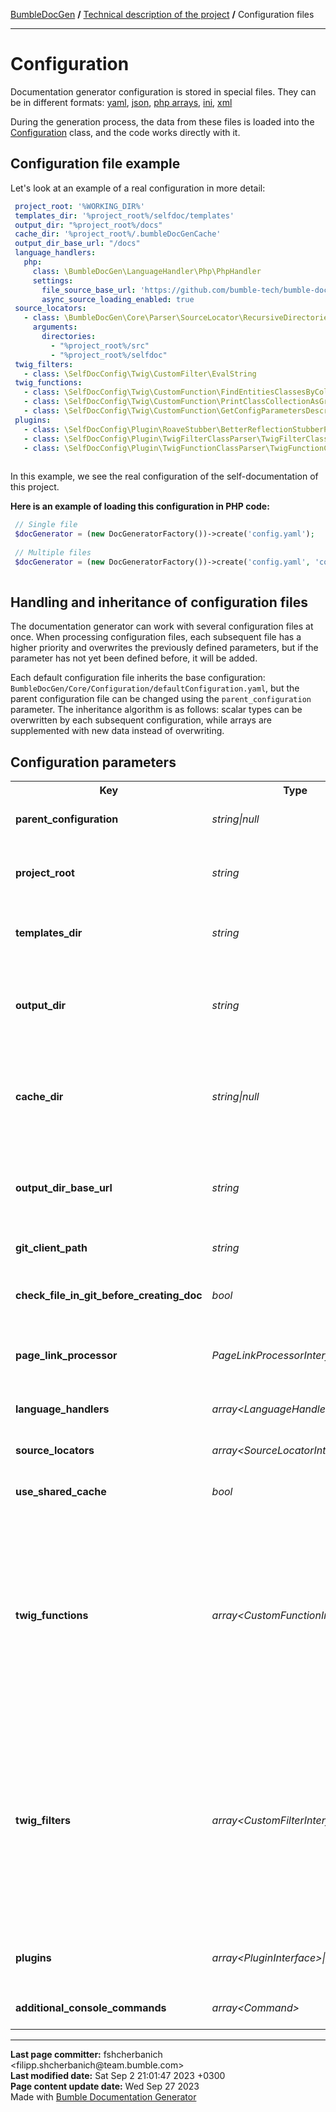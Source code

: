 <embed> <a href="/docs/README.md">BumbleDocGen</a> <b>/</b> <a href="/docs/tech/readme.md">Technical description of the project</a> <b>/</b> Configuration files<hr> </embed>

<embed> <h1>Configuration</h1> </embed>

Documentation generator configuration is stored in special files.
They can be in different formats: <a href='https://yaml.org/'>yaml</a>, <a href='https://www.json.org/json-en.html'>json</a>, <a href='https://www.php.net/manual/en/language.types.array.php'>php arrays</a>, <a href='https://learn.microsoft.com/en-us/previous-versions/windows/desktop/ms717987(v=vs.85)'>ini</a>, <a href='https://www.w3.org/XML/'>xml</a>

During the generation process, the data from these files is loaded into the <a href="/docs/tech/1.configuration/classes/Configuration.md">Configuration</a> class, and the code works directly with it.

<embed> <h2>Configuration file example</h2> </embed>

Let's look at an example of a real configuration in more detail:

```yaml
 project_root: '%WORKING_DIR%'
 templates_dir: '%project_root%/selfdoc/templates'
 output_dir: "%project_root%/docs"
 cache_dir: '%project_root%/.bumbleDocGenCache'
 output_dir_base_url: "/docs"
 language_handlers:
   php:
     class: \BumbleDocGen\LanguageHandler\Php\PhpHandler
     settings:
       file_source_base_url: 'https://github.com/bumble-tech/bumble-doc-gen/blob/master'
       async_source_loading_enabled: true
 source_locators:
   - class: \BumbleDocGen\Core\Parser\SourceLocator\RecursiveDirectoriesSourceLocator
     arguments:
       directories:
         - "%project_root%/src"
         - "%project_root%/selfdoc"
 twig_filters:
   - class: \SelfDocConfig\Twig\CustomFilter\EvalString
 twig_functions:
   - class: \SelfDocConfig\Twig\CustomFunction\FindEntitiesClassesByCollectionClassName
   - class: \SelfDocConfig\Twig\CustomFunction\PrintClassCollectionAsGroupedTable
   - class: \SelfDocConfig\Twig\CustomFunction\GetConfigParametersDescription
 plugins:
   - class: \SelfDocConfig\Plugin\RoaveStubber\BetterReflectionStubberPlugin
   - class: \SelfDocConfig\Plugin\TwigFilterClassParser\TwigFilterClassParserPlugin
   - class: \SelfDocConfig\Plugin\TwigFunctionClassParser\TwigFunctionClassParserPlugin
 
```


In this example, we see the real configuration of the self-documentation of this project.

**Here is an example of loading this configuration in PHP code:**

```php
 // Single file
 $docGenerator = (new DocGeneratorFactory())->create('config.yaml');
 
 // Multiple files
 $docGenerator = (new DocGeneratorFactory())->create('config.yaml', 'config2.yaml', 'config3.xml');
 
```


<embed> <h2>Handling and inheritance of configuration files</h2> </embed>

The documentation generator can work with several configuration files at once.
When processing configuration files, each subsequent file has a higher priority and overwrites the previously defined parameters, but if the parameter has not yet been defined before, it will be added.

Each default configuration file inherits the base configuration: `BumbleDocGen/Core/Configuration/defaultConfiguration.yaml`, but the parent configuration file can be changed using the `parent_configuration` parameter.
The inheritance algorithm is as follows: scalar types can be overwritten by each subsequent configuration, while arrays are supplemented with new data instead of overwriting.

<embed> <h2>Configuration parameters</h2> </embed>


<table>
    <tr>
        <th>Key</th>
        <th>Type</th>
        <th>Default value</th>
        <th>Description</th>
    </tr>
    <tr>
        <td><b>parent_configuration</b></td>
        <td><i>string|null</i></td>
        <td>NULL</td>
        <td>Path to parent configuration file</td>
    </tr>
    <tr>
        <td><b>project_root</b></td>
        <td><i>string</i></td>
        <td>NULL</td>
        <td>Path to the directory of the documented project (or part of the project)</td>
    </tr>
    <tr>
        <td><b>templates_dir</b></td>
        <td><i>string</i></td>
        <td>NULL</td>
        <td>Path to directory with documentation templates</td>
    </tr>
    <tr>
        <td><b>output_dir</b></td>
        <td><i>string</i></td>
        <td>'%project_root%/docs'</td>
        <td>Path to the directory where the finished documentation will be generated</td>
    </tr>
    <tr>
        <td><b>cache_dir</b></td>
        <td><i>string|null</i></td>
        <td>'%WORKING_DIR%/.bumbleDocGenCache'</td>
        <td>Path to the directory where the documentation generator cache will be saved</td>
    </tr>
    <tr>
        <td><b>output_dir_base_url</b></td>
        <td><i>string</i></td>
        <td>'/docs'</td>
        <td>Basic part of url documentation. Used to form links in generated documents.</td>
    </tr>
    <tr>
        <td><b>git_client_path</b></td>
        <td><i>string</i></td>
        <td>'git'</td>
        <td>Path to git client</td>
    </tr>
    <tr>
        <td><b>check_file_in_git_before_creating_doc</b></td>
        <td><i>bool</i></td>
        <td>true</td>
        <td>Checking if a document exists in GIT before creating a document</td>
    </tr>
    <tr>
        <td><b>page_link_processor</b></td>
        <td><i>PageLinkProcessorInterface</i></td>
        <td><a href="/docs/tech/1.configuration/classes/BasePageLinkProcessor.md">BasePageLinkProcessor</a></td>
        <td>Link handler class on documentation pages</td>
    </tr>
    <tr>
        <td><b>language_handlers</b></td>
        <td><i>array&lt;LanguageHandlerInterface&gt;</i></td>
        <td>NULL</td>
        <td>List of programming language handlers</td>
    </tr>
    <tr>
        <td><b>source_locators</b></td>
        <td><i>array&lt;SourceLocatorInterface&gt;</i></td>
        <td>NULL</td>
        <td>List of source locators</td>
    </tr>
    <tr>
        <td><b>use_shared_cache</b></td>
        <td><i>bool</i></td>
        <td>true</td>
        <td>Enable cache usage of generated documents</td>
    </tr>
    <tr>
        <td><b>twig_functions</b></td>
        <td><i>array&lt;CustomFunctionInterface&gt;</i></td>
        <td>

- <a href="/docs/tech/1.configuration/classes/DrawDocumentationMenu.md">DrawDocumentationMenu</a>

- <a href="/docs/tech/1.configuration/classes/DrawDocumentedEntityLink.md">DrawDocumentedEntityLink</a>

- <a href="/docs/tech/1.configuration/classes/GeneratePageBreadcrumbs.md">GeneratePageBreadcrumbs</a>

- <a href="/docs/tech/1.configuration/classes/GetDocumentedEntityUrl.md">GetDocumentedEntityUrl</a>

- <a href="/docs/tech/1.configuration/classes/LoadPluginsContent.md">LoadPluginsContent</a>

- <a href="/docs/tech/1.configuration/classes/PrintEntityCollectionAsList.md">PrintEntityCollectionAsList</a>

- <a href="/docs/tech/1.configuration/classes/GetDocumentationPageUrl.md">GetDocumentationPageUrl</a>

- <a href="/docs/tech/1.configuration/classes/FileGetContents.md">FileGetContents</a>

</td>
        <td>Functions that can be used in document templates</td>
    </tr>
    <tr>
        <td><b>twig_filters</b></td>
        <td><i>array&lt;CustomFilterInterface&gt;</i></td>
        <td>

- <a href="/docs/tech/1.configuration/classes/AddIndentFromLeft.md">AddIndentFromLeft</a>

- <a href="/docs/tech/1.configuration/classes/FixStrSize.md">FixStrSize</a>

- <a href="/docs/tech/1.configuration/classes/PrepareSourceLink.md">PrepareSourceLink</a>

- <a href="/docs/tech/1.configuration/classes/Quotemeta.md">Quotemeta</a>

- <a href="/docs/tech/1.configuration/classes/RemoveLineBrakes.md">RemoveLineBrakes</a>

- <a href="/docs/tech/1.configuration/classes/StrTypeToUrl.md">StrTypeToUrl</a>

- <a href="/docs/tech/1.configuration/classes/TextToCodeBlock.md">TextToCodeBlock</a>

- <a href="/docs/tech/1.configuration/classes/TextToHeading.md">TextToHeading</a>

- <a href="/docs/tech/1.configuration/classes/PregMatch.md">PregMatch</a>

</td>
        <td>Filters that can be used in document templates</td>
    </tr>
    <tr>
        <td><b>plugins</b></td>
        <td><i>array&lt;PluginInterface&gt;|null</i></td>
        <td>

- <a href="/docs/tech/1.configuration/classes/PageHtmlLinkerPlugin.md">PageHtmlLinkerPlugin</a>

- <a href="/docs/tech/1.configuration/classes/LastPageCommitter.md">LastPageCommitter</a>

</td>
        <td>List of plugins</td>
    </tr>
    <tr>
        <td><b>additional_console_commands</b></td>
        <td><i>array&lt;Command&gt;</i></td>
        <td>NULL</td>
        <td>Additional console commands</td>
    </tr>
</table>


<div id='page_committer_info'>
<hr>
<b>Last page committer:</b> fshcherbanich &lt;filipp.shcherbanich@team.bumble.com&gt;<br><b>Last modified date:</b>   Sat Sep 2 21:01:47 2023 +0300<br><b>Page content update date:</b> Wed Sep 27 2023<br>Made with <a href='https://github.com/bumble-tech/bumble-doc-gen/blob/master/docs/README.md'>Bumble Documentation Generator</a></div>